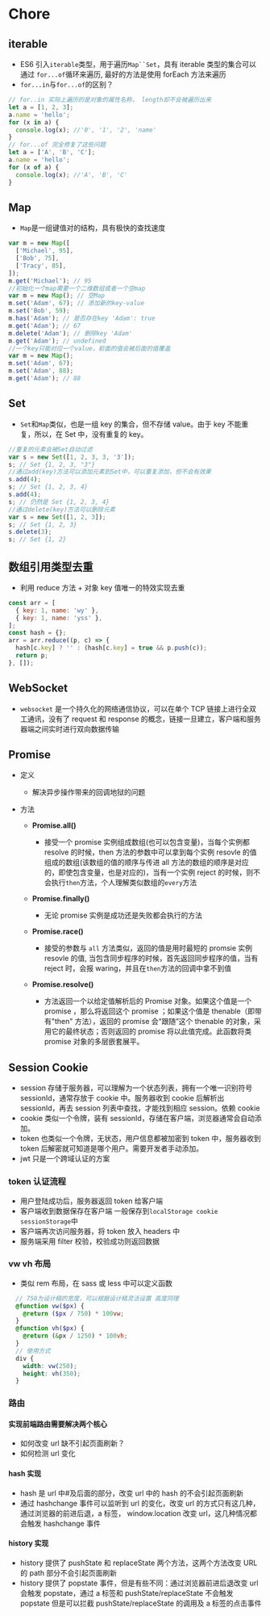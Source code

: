 # Chore

## iterable

- ES6 引入`iterable`类型，用于遍历` Map``Set `，具有 iterable 类型的集合可以通过 `for...of`循环来遍历, 最好的方法是使用 forEach 方法来遍历
- `for...in`与`for...of`的区别？

```js
// for..in 实际上遍历的是对象的属性名称， length却不会被遍历出来
let a = [1, 2, 3];
a.name = 'hello';
for (x in a) {
  console.log(x); //'0', '1', '2', 'name'
}
// for...of 完全修复了这些问题
let a = ['A', 'B', 'C'];
a.name = 'hello';
for (x of a) {
  console.log(x); //'A', 'B', 'C'
}
```

## Map

- `Map`是一组键值对的结构，具有极快的查找速度

```js
var m = new Map([
  ['Michael', 95],
  ['Bob', 75],
  ['Tracy', 85],
]);
m.get('Michael'); // 95
//初始化一个map需要一个二维数组或者一个空map
var m = new Map(); // 空Map
m.set('Adam', 67); // 添加新的key-value
m.set('Bob', 59);
m.has('Adam'); // 是否存在key 'Adam': true
m.get('Adam'); // 67
m.delete('Adam'); // 删除key 'Adam'
m.get('Adam'); // undefined
//一个key只能对应一个value，前面的值会被后面的值覆盖
var m = new Map();
m.set('Adam', 67);
m.set('Adam', 88);
m.get('Adam'); // 88
```

## Set

- `Set`和`Map`类似，也是一组 key 的集合，但不存储 value。由于 key 不能重复，所以，在 Set 中，没有重复的 key。

```js
//重复的元素会被Set自动过滤
var s = new Set([1, 2, 3, 3, '3']);
s; // Set {1, 2, 3, "3"}
//通过add(key)方法可以添加元素到Set中，可以重复添加，但不会有效果
s.add(4);
s; // Set {1, 2, 3, 4}
s.add(4);
s; // 仍然是 Set {1, 2, 3, 4}
//通过delete(key)方法可以删除元素
var s = new Set([1, 2, 3]);
s; // Set {1, 2, 3}
s.delete(3);
s; // Set {1, 2}
```

## 数组引用类型去重

- 利用 reduce 方法 + 对象 key 值唯一的特效实现去重

```js
const arr = [
  { key: 1, name: 'wy' },
  { key: 1, name: 'yss' },
];
const hash = {};
arr = arr.reduce((p, c) => {
  hash[c.key] ? '' : (hash[c.key] = true && p.push(c));
  return p;
}, []);
```

## WebSocket

- `websocket` 是一个持久化的网络通信协议，可以在单个 TCP 链接上进行全双工通讯，没有了 request 和 response 的概念，链接一旦建立，客户端和服务器端之间实时进行双向数据传输

## Promise

- 定义

  - 解决异步操作带来的回调地狱的问题

- 方法

  - **Promise.all()**

    - 接受一个 promise 实例组成数组(也可以包含变量)，当每个实例都 resolve 的时候，then 方法的参数中可以拿到每个实例 resovle 的值组成的数组(该数组的值的顺序与传进 all 方法的数组的顺序是对应的，即使包含变量，也是对应的)，当有一个实例 reject 的时候，则不会执行`then`方法，个人理解类似数组的`every`方法

  - **Promise.finally()**

    - 无论 promise 实例是成功还是失败都会执行的方法

  - **Promise.race()**

    - 接受的参数与 `all` 方法类似，返回的值是用时最短的 promsie 实例 resovle 的值, 当包含同步程序的时候，首先返回同步程序的值，当有 reject 时，会报 waring，并且在`then`方法的回调中拿不到值

  - **Promise.resolve()**

    - 方法返回一个以给定值解析后的 Promise 对象。如果这个值是一个 promise ，那么将返回这个 promise ；如果这个值是 thenable（即带有"then" 方法），返回的 promise 会“跟随”这个 thenable 的对象，采用它的最终状态；否则返回的 promise 将以此值完成。此函数将类 promise 对象的多层嵌套展平。

## Session Cookie

- session 存储于服务器，可以理解为一个状态列表，拥有一个唯一识别符号 sessionId，通常存放于 cookie 中。服务器收到 cookie 后解析出 sessionId，再去 session 列表中查找，才能找到相应 session。依赖 cookie
- cookie 类似一个令牌，装有 sessionId，存储在客户端，浏览器通常会自动添加。
- token 也类似一个令牌，无状态，用户信息都被加密到 token 中，服务器收到 token 后解密就可知道是哪个用户。需要开发者手动添加。
- jwt 只是一个跨域认证的方案

### token 认证流程

- 用户登陆成功后，服务器返回 token 给客户端
- 客户端收到数据保存在客户端 一般保存到`localStorage cookie sessionStorage`中
- 客户端再次访问服务器，将 token 放入 headers 中
- 服务端采用 filter 校验，校验成功则返回数据

### vw vh 布局

- 类似 rem 布局，在 sass 或 less 中可以定义函数

```Scss
  // 750为设计稿的宽度，可以根据设计稿灵活设置 高度同理
  @function vw($px) {
    @return ($px / 750) * 100vw;
  }
  @function vh($px) {
    @return (&px / 1250) * 100vh;
  }
  // 使用方式
  div {
    width: vw(250);
    height: vh(350);
  }
```

### 路由

#### 实现前端路由需要解决两个核心

- 如何改变 url 缺不引起页面刷新？
- 如何检测 url 变化

#### hash 实现

- hash 是 url 中#及后面的部分，改变 url 中的 hash 的不会引起页面刷新
- 通过 hashchange 事件可以监听到 url 的变化，改变 url 的方式只有这几种，通过浏览器的前进后退，a 标签， window.location 改变 url，这几种情况都会触发 hashchange 事件

#### history 实现

- history 提供了 pushState 和 replaceState 两个方法，这两个方法改变 URL 的 path 部分不会引起页面刷新
- history 提供了 popstate 事件，但是有些不同：通过浏览器前进后退改变 url 会触发 popstate，通过 a 标签和 pushState/replaceState 不会触发 popstate
  但是可以拦截 pushState/replaceState 的调用及 a 标签的点击事件
